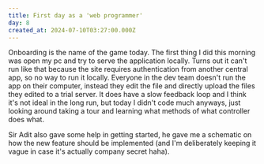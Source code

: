 ```yaml
---
title: First day as a 'web programmer'
day: 8
created_at: 2024-07-10T03:27:00.000Z
---
```

Onboarding is the name of the game today. The first thing I did this morning was open my pc and try to serve the application locally. Turns out it can't run like that because the site requires authentication from another central app, so no way to run it locally. Everyone in the dev team doesn't run the app on their computer, instead they edit the file and directly upload the files they edited to a trial server. It does have a slow feedback loop and I think it's not ideal in the long run, but today I didn't code much anyways, just looking around taking a tour and learning what methods of what controller does what.

Sir Adit also gave some help in getting started, he gave me a schematic on how the new feature should be implemented (and I'm deliberately keeping it vague in case it's actually company secret haha).
